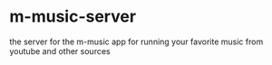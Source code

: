 # m-music-server
the server for the m-music app for running your favorite music from youtube and other sources
